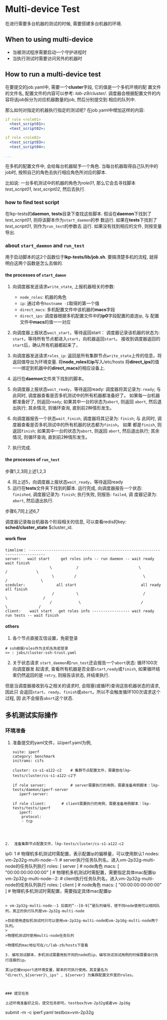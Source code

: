 # Multi-device Test

在进行需要多台机器的测试的时候, 需要搭建多台机器的环境.

## When to using multi-device

  * 当被测试程序需要启动一个守护进程时
  * 当执行测试时需要访问另外的机器时

## How to run a multi-device test

在要提交的job.yaml中, 需要一个**cluster**字段, 它的值是一个多机环境的配
置文件的文件名, 配置文件的内容可以参考: *lab-z9/cluster/*.
调度器会根据配置文件的内容将该job拆分为对应机器数量的job, 然后分别提交到
相应的队列中.

那么如何对指定的机器执行指定的测试呢?
在job.yaml中增加这样的内容:

``` yaml
if role <role01>
  <test_script01>:
  <test_script02>:

if role <role02>
  <test_script03>:
  <test_script04>:

...
```

在多机的配置文件中, 会给每台机器赋予一个角色. 当每台机器取得自己队列中的
job时, 按照自己的角色去执行相应角色所对应的脚本.

比如说: 一台多机测试中的机器的角色为*role01*, 那么它会去寻找脚本
*test_script01*, *test_script02*, 然后去执行.

### how to find test script

在lkp-tests的**daemon**, **tests**目录下查找这些脚本.
假设在**daemon**下找到了*test_script01*, 则将该脚本作为`start_daemon`的参
数运行. 如果在**tests**下找到了*test_script01*, 则作为`run_test`的参数去
运行. 如果没有找到相应的文件, 则按变量导出.

### about `start_daemon` and `run_test`

用于启动脚本的这2个函数位于**lkp-tests/lib/job.sh**.
要搞清楚多机的流程, 就得明白这两个函数是怎么去做的.

#### the processes of `start_damon`

  1. 向调度器发送请求`write_state`, 上报机器相关的参数:
	 * `node_roles`: 机器的角色
	 * `ip`: 通过命令`hostname -I`取得的第一个值
	 * `direct_macs`: 多机配置文件中该机器的**macs**字段
	 * `direct_ips`: 调度器根据多机配置文件中的**ip0**字段配置的直连ip, 与
            配置文件中**macs**的值一一对应

  2. 向调度器上报状态`wait_start`，等待返回start：
     调度器记录该机器的状态为: `start`，等待所有节点都进入`start`，向机器返回`start`。
     接收到调度器返回的`start`后，确认所有机器都起来了，

  3. 向调度器发送请求`roles_ip`:
     返回是所有集群节点`write_state`上传的信息，将返回值导出为环境变量.
     将**node_roles**和**ip**写入/etc/hosts
     将**direct_ips**的值一一绑定到机器中的**direct_macs**的相应设备上.

  4. 运行在**daemon**文件夹下找到的脚本。

  5. 向调度器上报状态`wait_ready`，等待返回ready:
     调度器将其记录为: `ready`; 与此同时, 调度器查看是否多机测试中的所有机器都准备好了。
     如果每一台机器都准备好了, 则返回`ready`; 如果其中一台的状态为`abort`, 则返回
     `abort`, 然后退出执行; 其余情况, 则循环查询, 直到前2种情形发生。

  6. 向调度器报告一个状态`wait_finish`, 调度器将其记录为: `finish`; 与
     此同时, 调度器查看是否多机测试中的所有机器的状态都为`finish`。 如果
     都是`finish`, 则返回`finish`; 如果其中一台的状态为`abort`, 则返回
     `abort`, 然后退出执行; 其余情况, 则循环查询, 直到前2种情形发生。

  7. 执行完成.

#### the processes of `run_test`

步骤1,2,3同上述1,2,3

  4. 同上述5，向调度器上报状态`wait_ready`，等待返回ready
  5. 运行在**tests**文件夹下找到的脚本. 运行完成, 向调度器报告一个状态:
     `finished`, 调度器记录为: `finish`; 执行失败, 则报告: `failed`, 调
     度器记录为: `abort`, 然后退出执行.

步骤6,7同上述6,7

调度器记录每台机器各个阶段相关的信息, 可以查看redis的key: **sched/cluster_state** $cluster_id.

#### work flow
```
timeline： -----------------------------------------------------------------------------
server:   wait start     get roles info -- run daemon -- wait ready     wait finish
                    \           /                           \          /             \
                     \         /                              \       /               \
sceduler:              all start                             all ready                 all finish
                     /          \                             /       \                /
                    /            \                           /         \              /
client:    wait start   get roles info ----------------- wait ready     run tests -- wait finish
```

#### others
1. 各个节点直接互信设置，免密登录
  ```
  # ssh根据roles作为主机名免密登录
  >> : jobs/cluster-ssh-trust.yaml
  ```

2. 关于状态请求
`start_daemon`和`run_test`还会报告一个`abort`状态: 循环100次向调度器发
起请求, 查看所有机器是否全部`start`,`ready`或`finish`, 如果循环结束仍然返回的是
`retry`, 则报告该状态, 并结束执行.

但是当调度器接收到与之相关的请求时, 会阻塞(或循环)查询这些机器状态的请求, 因此只
会返回`start`、`ready`、`finish`或`abort`。所以不会触发循环100次请求这个过程, 因
此不会报告`abort`这个状态.

## 多机测试实际操作

###  环境准备

1. 准备提交的yaml文件，以iperf.yaml为例,

	```
	suite: iperf
	category: benchmark
	initrams: cifs

	cluster: cs-s1-a122-c2    # 集群节点配置文件，需要放在lkp-tests/cluster/cs-s1-a122-c2下

	if role server:      	  # server需要执行的用例，需要准备用例脚本：lkp-tests/daemon/iperf-server
	   iperf-server:

	if role client:		  # client需要执行的用例，需要准备用例脚本：lkp-tests/tests/iperf
	   iperf:
		protocol:
		- tcp
```



2.  准备集群节点配置文件，lkp-tests/cluster/cs-s1-a122-c2

```
ip0: 1						 # 物理机多机测试时需配置，表示配置ip的偏移量，可以使用默认1
nodes:
    vm-2p32g-multi-node--1:    			 # server执行任务队列名，进入vm-2p32g-multi-node的任务队列执行
	roles: [ server ]		 		 # node角色
	macs: [ "00:00:00:00:00:00" ]  			 # 物理机多机测试时需配置，需要指定具体mac配置ip
    vm-2p32g-multi-node--2:	 			 # client执行任务队列名，进入vm-2p32g-multi-node的任务队列执行
	roles: [ client ]        			 # node角色
	macs: [ "00:00:00:00:00:00" ]   		 # 物理机多机测试时需配置，需要指定具体mac配置ip
```

> vm-2p32g-multi-node--1 后面的“--[0-9]”是队列编号，使不同node使用可以相同队列，真正的执行队列是vm-2p32g-multi-node

>目前使用虚拟机测试时只可以使用vm-2p32g-multi-node和vm-2p16g-multi-node两个队列。
>
>物理机测试时使用multi-node任务队列

>物理机的mac地址可在/c/lab-z9/hosts下查看

3. 编写测试脚本，多机测试需要用到不同的node的ip，编写测试测试用例的时候需要自行执行连接的ip。

其ip已被export进环境变量，脚本的可执行使用。其变量名为 "direct\_${server}\_ips" , ${server} 为集群配置文件里的roles。



### 提交任务

上述环境准备好之后，提交任务即可。testbox为vm-2p32g或者vm-2p16g

```
submit -m -c iperf.yaml testbox=vm-2p32g
```
